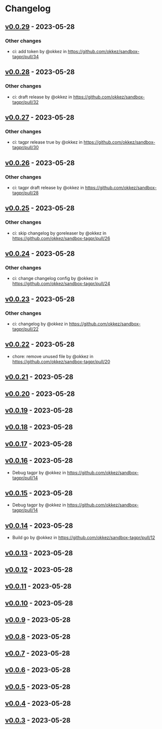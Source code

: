 # Changelog

## [v0.0.29](https://github.com/okkez/sandbox-tagpr/compare/v0.0.28...v0.0.29) - 2023-05-28
### Other changes
- ci: add token by @okkez in https://github.com/okkez/sandbox-tagpr/pull/34

## [v0.0.28](https://github.com/okkez/sandbox-tagpr/compare/v0.0.27...v0.0.28) - 2023-05-28
### Other changes
- ci: draft release by @okkez in https://github.com/okkez/sandbox-tagpr/pull/32

## [v0.0.27](https://github.com/okkez/sandbox-tagpr/compare/v0.0.26...v0.0.27) - 2023-05-28
### Other changes
- ci: tagpr release true by @okkez in https://github.com/okkez/sandbox-tagpr/pull/30

## [v0.0.26](https://github.com/okkez/sandbox-tagpr/compare/v0.0.25...v0.0.26) - 2023-05-28
### Other changes
- ci: tagpr draft release by @okkez in https://github.com/okkez/sandbox-tagpr/pull/28

## [v0.0.25](https://github.com/okkez/sandbox-tagpr/compare/v0.0.24...v0.0.25) - 2023-05-28
### Other changes
- ci: skip changelog by goreleaser by @okkez in https://github.com/okkez/sandbox-tagpr/pull/26

## [v0.0.24](https://github.com/okkez/sandbox-tagpr/compare/v0.0.23...v0.0.24) - 2023-05-28
### Other changes
- ci: change changelog config by @okkez in https://github.com/okkez/sandbox-tagpr/pull/24

## [v0.0.23](https://github.com/okkez/sandbox-tagpr/compare/v0.0.22...v0.0.23) - 2023-05-28
### Other changes
- ci: changelog by @okkez in https://github.com/okkez/sandbox-tagpr/pull/22

## [v0.0.22](https://github.com/okkez/sandbox-tagpr/compare/v0.0.21...v0.0.22) - 2023-05-28
- chore: remove unused file by @okkez in https://github.com/okkez/sandbox-tagpr/pull/20

## [v0.0.21](https://github.com/okkez/sandbox-tagpr/compare/v0.0.20...v0.0.21) - 2023-05-28

## [v0.0.20](https://github.com/okkez/sandbox-tagpr/compare/v0.0.19...v0.0.20) - 2023-05-28

## [v0.0.19](https://github.com/okkez/sandbox-tagpr/compare/v0.0.18...v0.0.19) - 2023-05-28

## [v0.0.18](https://github.com/okkez/sandbox-tagpr/compare/v0.0.17...v0.0.18) - 2023-05-28

## [v0.0.17](https://github.com/okkez/sandbox-tagpr/compare/v0.0.15...v0.0.17) - 2023-05-28

## [v0.0.16](https://github.com/okkez/sandbox-tagpr/compare/v0.0.14...v0.0.16) - 2023-05-28
- Debug tagpr by @okkez in https://github.com/okkez/sandbox-tagpr/pull/14

## [v0.0.15](https://github.com/okkez/sandbox-tagpr/compare/v0.0.14...v0.0.15) - 2023-05-28
- Debug tagpr by @okkez in https://github.com/okkez/sandbox-tagpr/pull/14

## [v0.0.14](https://github.com/okkez/sandbox-tagpr/compare/v0.0.13...v0.0.14) - 2023-05-28
- Build go by @okkez in https://github.com/okkez/sandbox-tagpr/pull/12

## [v0.0.13](https://github.com/okkez/sandbox-tagpr/compare/v0.0.12...v0.0.13) - 2023-05-28

## [v0.0.12](https://github.com/okkez/sandbox-tagpr/compare/v0.0.11...v0.0.12) - 2023-05-28

## [v0.0.11](https://github.com/okkez/sandbox-tagpr/compare/v0.0.10...v0.0.11) - 2023-05-28

## [v0.0.10](https://github.com/okkez/sandbox-tagpr/compare/v0.0.9...v0.0.10) - 2023-05-28

## [v0.0.9](https://github.com/okkez/sandbox-tagpr/compare/v0.0.8...v0.0.9) - 2023-05-28

## [v0.0.8](https://github.com/okkez/sandbox-tagpr/compare/v0.0.7...v0.0.8) - 2023-05-28

## [v0.0.7](https://github.com/okkez/sandbox-tagpr/compare/v0.0.6...v0.0.7) - 2023-05-28

## [v0.0.6](https://github.com/okkez/sandbox-tagpr/compare/v0.0.5...v0.0.6) - 2023-05-28

## [v0.0.5](https://github.com/okkez/sandbox-tagpr/compare/v0.0.4...v0.0.5) - 2023-05-28

## [v0.0.4](https://github.com/okkez/sandbox-tagpr/compare/v0.0.3...v0.0.4) - 2023-05-28

## [v0.0.3](https://github.com/okkez/sandbox-tagpr/compare/v0.0.2...v0.0.3) - 2023-05-28
